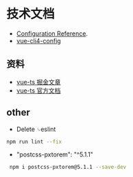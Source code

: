 <!--
 * @Author: kingford
 * @Date: 2021-10-23 11:30:38
 * @LastEditTime: 2021-10-23 11:32:00
-->

# 技术文档

- [Configuration Reference](https://cli.vuejs.org/config/).
- [vue-cli4-config](https://github.com/staven630/vue-cli4-config#ie)

## 资料

- [vue-ts 掘金文章](https://juejin.cn/post/6844904080335355918)
- [vue-ts 官方文档](https://cn.vuejs.org/v2/guide/typescript.html)

## other

- Delete `␍`eslint

```bash
npm run lint --fix
```

- "postcss-pxtorem": "^5.1.1"

```bash
 npm i postcss-pxtorem@5.1.1 --save-dev
```
